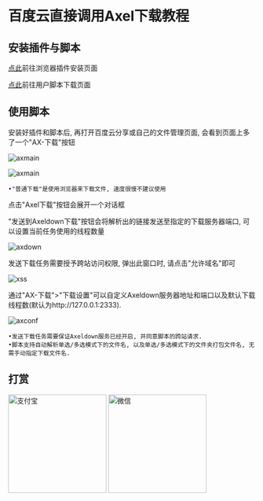 # 百度云直接调用Axel下载教程  

## 安装插件与脚本  

[点此](http://tampermonkey.net)前往浏览器插件安装页面  

[点此](https://greasyfork.org/zh-CN/scripts/38418-ax-百度云盘)前往用户脚本下载页面  

## 使用脚本  

安装好插件和脚本后, 再打开百度云分享或自己的文件管理页面, 会看到页面上多了一个"AX-下载"按钮  

![axmain](https://github.com/lihaoyun6/axeldown-core/blob/master/screenshot/axdmain.jpg)  

![axmain](https://github.com/lihaoyun6/axeldown-core/blob/master/screenshot/axdmain2.jpg)  

````
•"普通下载"是使用浏览器来下载文件, 速度很慢不建议使用
````

点击"Axel下载"按钮会展开一个对话框  

"发送到Axeldown下载"按钮会将解析出的链接发送至指定的下载服务器端口, 可以设置当前任务使用的线程数量  

![axdown](https://github.com/lihaoyun6/axeldown-core/blob/master/screenshot/axdurl.jpg)  

发送下载任务需要授予跨站访问权限, 弹出此窗口时, 请点击"允许域名"即可  

![xss](https://github.com/lihaoyun6/axeldown-core/blob/master/screenshot/xss.jpg)  

通过"AX-下载">"下载设置"可以自定义Axeldown服务器地址和端口以及默认下载线程数(默认为http://127.0.0.1:2333).  

![axconf](https://github.com/lihaoyun6/axeldown-core/blob/master/screenshot/axdconf.jpg)  

````
•发送下载任务需要保证Axeldown服务已经开启, 并同意脚本的跨站请求.    
•脚本支持自动解析单选/多选模式下的文件名, 以及单选/多选模式下的文件夹打包文件名, 无需手动指定下载文件名.  
````
## 打赏
<div>
<img src="../donate/alipay.png" width = "200" alt="支付宝" align=center />
<img src="../donate/wechatpay.png" width = "200" alt="微信" align=center />
</div>
